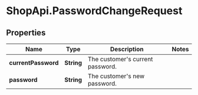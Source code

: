# ShopApi.PasswordChangeRequest

## Properties

Name | Type | Description | Notes
------------ | ------------- | ------------- | -------------
**currentPassword** | **String** | The customer&#39;s current password. | 
**password** | **String** | The customer&#39;s new password. | 


